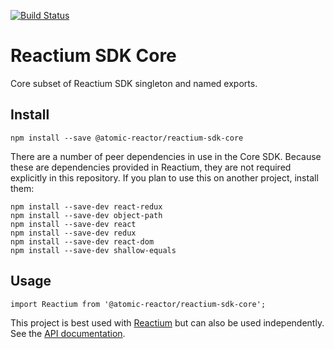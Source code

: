 [![Build Status](https://travis-ci.org/Atomic-Reactor/reactium-sdk-core.svg?branch=master)](https://travis-ci.org/Atomic-Reactor/reactium-sdk-core)

# Reactium SDK Core

Core subset of Reactium SDK singleton and named exports.

## Install

```
npm install --save @atomic-reactor/reactium-sdk-core
```

There are a number of peer dependencies in use in the Core SDK. Because these are dependencies
provided in Reactium, they are not required explicitly in this repository. If you
plan to use this on another project, install them:

```
npm install --save-dev react-redux
npm install --save-dev object-path
npm install --save-dev react
npm install --save-dev redux
npm install --save-dev react-dom
npm install --save-dev shallow-equals
```

## Usage

```
import Reactium from '@atomic-reactor/reactium-sdk-core';
```

This project is best used with [Reactium](https://github.com/Atomic-Reactor/Reactium) but can also be used independently. See the [API documentation](https://atomic-reactor.github.io/reactium-sdk-core/).
